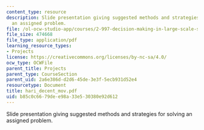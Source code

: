 ```yaml
---
content_type: resource
description: Slide presentation giving suggested methods and strategies for solving
  an assigned problem.
file: /ol-ocw-studio-app/courses/2-997-decision-making-in-large-scale-systems-spring-2004/b85c0c6679dee98a33e530380e92d612_hari_decent_mov.pdf
file_size: 474668
file_type: application/pdf
learning_resource_types:
- Projects
license: https://creativecommons.org/licenses/by-nc-sa/4.0/
ocw_type: OCWFile
parent_title: Projects
parent_type: CourseSection
parent_uid: 2a6e386d-d2d6-45de-3e3f-5ecb931d52e4
resourcetype: Document
title: hari_decent_mov.pdf
uid: b85c0c66-79de-e98a-33e5-30380e92d612
---
```

Slide presentation giving suggested methods and strategies for solving an assigned problem.